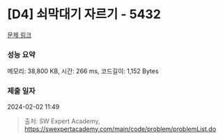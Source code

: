 # [D4] 쇠막대기 자르기 - 5432 

[문제 링크](https://swexpertacademy.com/main/code/problem/problemDetail.do?contestProbId=AWVl47b6DGMDFAXm) 

### 성능 요약

메모리: 38,800 KB, 시간: 266 ms, 코드길이: 1,152 Bytes

### 제출 일자

2024-02-02 11:49



> 출처: SW Expert Academy, https://swexpertacademy.com/main/code/problem/problemList.do